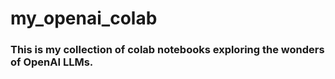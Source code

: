 # my_openai_colab
### This is my collection of colab notebooks exploring the wonders of OpenAI LLMs.
